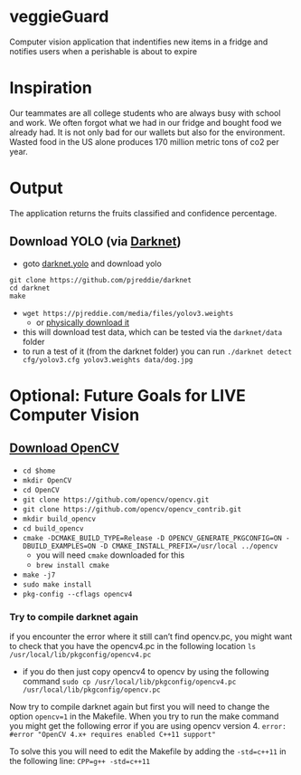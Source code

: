 # veggieGuard
Computer vision application that indentifies new items in a fridge and notifies users when a perishable is about to expire

# Inspiration
Our teammates are all college students who are always busy with school and work. 
We often forgot what we had in our fridge and bought food we already had.
It is not only bad for our wallets but also for the environment. Wasted food in the US alone produces 170 million metric tons of co2 per year.

# Output
The application returns the fruits classified and confidence percentage.
<span style="color:red"></span>

## Download YOLO (via [Darknet](https://pjreddie.com/darknet/install/#cuda))
- goto [darknet.yolo](https://pjreddie.com/darknet/yolo/) and download yolo
```
git clone https://github.com/pjreddie/darknet
cd darknet
make
```
- `wget https://pjreddie.com/media/files/yolov3.weights` 
    - or [physically download it](https://pjreddie.com/media/files/yolov3.weights)
- this will download test data, which can be tested via the `darknet/data` folder
- to run a test of it (from the darknet folder) you can run `./darknet detect cfg/yolov3.cfg yolov3.weights data/dog.jpg`


# Optional: Future Goals for LIVE Computer Vision
## [Download OpenCV](https://efcomputer.net.au/blog/4-steps-to-install-darknet-with-cuda-and-opencv-for-realtime-object-detection/) 

- `cd $home`
- `mkdir OpenCV`
- `cd OpenCV`
- `git clone https://github.com/opencv/opencv.git`
- `git clone https://github.com/opencv/opencv_contrib.git`
- `mkdir build_opencv`
- `cd build_opencv`
- `cmake -DCMAKE_BUILD_TYPE=Release -D OPENCV_GENERATE_PKGCONFIG=ON -DBUILD_EXAMPLES=ON -D CMAKE_INSTALL_PREFIX=/usr/local ../opencv`
    - you will need `cmake` downloaded for this
    - `brew install cmake`
- `make -j7`
- `sudo make install`
- `pkg-config --cflags opencv4`

### Try to compile darknet again
if you encounter the error where it still can’t find opencv.pc, you might want to check that you have the opencv4.pc in the following location
`ls /usr/local/lib/pkgconfig/opencv4.pc`
- if you do then just copy opencv4 to opencv by using the following command
`sudo cp /usr/local/lib/pkgconfig/opencv4.pc /usr/local/lib/pkgconfig/opencv.pc`

Now try to compile darknet again but first you will need to change the option `opencv=1` in the Makefile. When you try to run the make command you might get the following error if you are using opencv version 4.
`error: #error "OpenCV 4.x+ requires enabled C++11 support"`

To solve this you will need to edit the Makefile by adding the `-std=c++11` in the following line:
`CPP=g++ -std=c++11`
